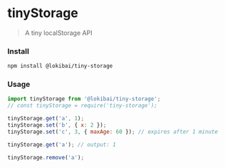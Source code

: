 # tinyStorage

> A tiny localStorage API

### Install

```bash
npm install @lokibai/tiny-storage
```

### Usage

```js
import tinyStorage from '@lokibai/tiny-storage';
// const tinyStorage = require('tiny-storage');

tinyStorage.get('a', 1);
tinyStorage.set('b', { x: 2 });
tinyStorage.set('c', 3, { maxAge: 60 }); // expires after 1 minute

tinyStorage.get('a'); // output: 1

tinyStorage.remove('a');
```
